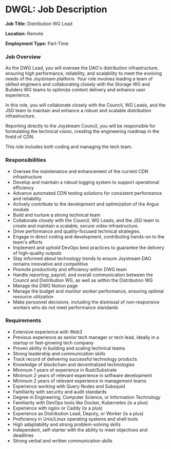 # DWGL: Job Description

**Job Title:** Distribution WG Lead

**Location:** Remote

**Employment Type:** Part-Time

### **Job Overview**

As the DWG Lead, you will oversee the DAO's distribution infrastructure, ensuring high performance, reliability, and scalability to meet the evolving needs of the Joystream platform. Your role involves leading a team of skilled engineers and collaborating closely with the Storage WG and Builders WG teams to optimize content delivery and enhance user experience.

In this role, you will collaborate closely with the Council, WG Leads, and the JSG team to maintain and enhance a robust and scalable distribution infrastructure.

Reporting directly to the Joystream Council, you will be responsible for formulating the technical vision, creating the engineering roadmap in the fireld of CDN.

This role includes both coding and managing the tech team.

### **Responsibilities**

- Oversee the maintenance and enhancement of the current CDN infrastructure
- Develop and maintain a robust logging system to support operational efficiency
- Advance automated CDN testing solutions for consistent performance and reliability
- Actively contribute to the development and optimization of the Argus module
- Build and nurture a strong technical team
- Collaborate closely with the Council, WG Leads, and the JSG team to create and maintain a scalable, secure video infrastructure.
- Drive performance and quality-focused technical strategies.
- Engage in direct coding and development, contributing hands-on to the team's efforts
- Implement and uphold DevOps best practices to guarantee the delivery of high-quality outputs
- Stay informed about technology trends to ensure Joystream DAO remains innovative and competitive
- Promote productivity and efficiency within DWG team
- Handle reporting, payroll, and overall communication between the Council and Distribution WG, as well as within the Distribution WG
- Manage the DWG Notion page
- Manage the budget and monitor worker performance, ensuring optimal resource utilization
- Make personnel decisions, including the dismissal of non-responsive workers who do not meet performance standards

### **Requirements**

- Extensive experience with Web3
- Previous experience as senior tech manager or tech lead, ideally in a startup or fast-growing tech company
- Proven ability in building and scaling technical teams
- Strong leadership and communication skills
- Track record of delivering successful technology products
- Knowledge of blockchain and decentralized technologies
- Minimum 1 years of experience in Rust/Substrate
- Minimum 2 years of relevant experience in software development
- Minimum 2 years of relevant experience in management teams
- Experience working with Query Nodes and Subsquid
- Familiarity with security and audit standards
- Degree in Engineering, Computer Science, or Information Technology
- Familiarity with DevOps tools like Docker, Kubernetes (is a plus)
- Experience with nginx or Caddy (is a plus)
- Experience as Distribution Lead, Deputy, or Worker (is a plus)
- Proficiency in Unix/Linux operating systems and shell tools
- High adaptability and strong problem-solving skills
- Independent, self-starter with the ability to meet objectives and deadlines
- Strong verbal and written communication skills
